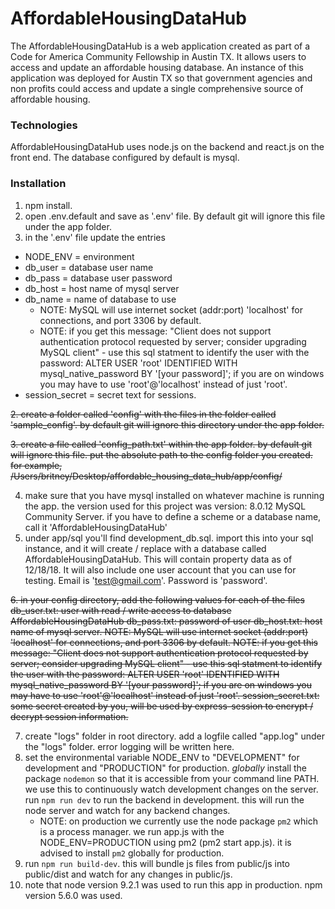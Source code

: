 # AffordableHousingDataHub
The AffordableHousingDataHub is a web application created as part of a Code for America Community Fellowship in Austin TX. It allows users to access and update an affordable housing database. An instance of this application was deployed for Austin TX so that government agencies and non profits could access and update a single comprehensive source of affordable housing.

### Technologies
AffordableHousingDataHub uses node.js on the backend and react.js on the front end. The database configured by default is mysql.

### Installation
1. npm install.
2. open .env.default and save as '.env' file. By default git will ignore this file under the app folder.
3. in the '.env' file update the entries
  - NODE_ENV = environment
  - db_user = database user name
  - db_pass = database user password
  - db_host = host name of mysql server
  - db_name = name of database to use
    - NOTE: MySQL will use internet socket (addr:port) 'localhost' for connections, and port 3306 by default.
    - NOTE: if you get this message: "Client does not support authentication protocol requested by server; consider upgrading  MySQL client" - use this sql statment to identify the user with the password: ALTER USER 'root' IDENTIFIED WITH mysql_native_password BY '[your password]'; if you are on windows you may have to use 'root'@'localhost' instead of just 'root'.
  - session_secret = secret text for sessions.

~~2. create a folder called 'config' with the files in the folder called 'sample_config'. by default git will ignore this directory under the app folder.~~

~~3. create a file called 'config_path.txt' within the app folder. by default git will ignore this file. put the absolute path to the config folder you created. for example, /Users/britney/Desktop/affordable_housing_data_hub/app/config/~~

4. make sure that you have mysql installed on whatever machine is running the app. the version used for this project was version: 8.0.12 MySQL Community Server. if you have to define a scheme or a database name, call it 'AffordableHousingDataHub'
5. under app/sql you'll find development_db.sql. import this into your sql instance, and it will create / replace with a database called AffordableHousingDataHub. This will contain property data as of 12/18/18. It will also include one user account that you can use for testing. Email is 'test@gmail.com'. Password is 'password'.

~~6. in your config directory, add the following values for each of the files
  db_user.txt: user with read / write access to database AffordableHousingDataHub
  db_pass.txt: password of user
  db_host.txt: host name of mysql server.
	NOTE: MySQL will use internet socket (addr:port) 'localhost' for connections, and port 3306 by default.
	NOTE: if you get this message: "Client does not support authentication protocol requested by server; consider upgrading  MySQL client" - use this sql statment to identify the user with the password: ALTER USER 'root' IDENTIFIED WITH mysql_native_password BY '[your password]'; if you are on windows you may have to use 'root'@'localhost' instead of just 'root'.
  session_secret.txt: some secret created by you, will be used by express-session to encrypt / decrypt session information.~~

7. create "logs" folder in root directory. add a logfile called "app.log" under the "logs" folder. error logging will be written here.
8. set the environmental variable NODE_ENV to "DEVELOPMENT" for development and "PRODUCTION" for production. *globally* install the package `nodemon` so that it is accessible from your command line PATH. we use this to continuously watch development changes on the server. run `npm run dev` to run the backend in development. this will run the node server and watch for any backend changes.
	- NOTE: on production we currently use the node package `pm2` which is a process manager. we run app.js with the NODE_ENV=PRODUCTION using pm2 (pm2 start app.js). it is advised to install `pm2` globally for production.
9. run `npm run build-dev`. this will bundle js files from public/js into public/dist and watch for any changes in public/js.
10. note that node version 9.2.1 was used to run this app in production. npm version 5.6.0 was used.

